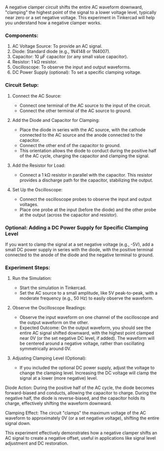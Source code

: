 A negative clamper circuit shifts the entire AC waveform downward, "clamping" the highest point of the signal to a lower voltage level, typically near zero or a set negative voltage. This experiment in Tinkercad will help you understand how a negative clamper works.

### Components:

1. AC Voltage Source: To provide an AC signal.
2. Diode: Standard diode (e.g., 1N4148 or 1N4007).
3. Capacitor: 10 µF capacitor (or any small value capacitor).
4. Resistor: 1 kΩ resistor.
5. Oscilloscope: To observe the input and output waveforms.
6. DC Power Supply (optional): To set a specific clamping voltage.

### Circuit Setup:

1. Connect the AC Source:
   - Connect one terminal of the AC source to the input of the circuit.
   - Connect the other terminal of the AC source to ground.

2. Add the Diode and Capacitor for Clamping:
   - Place the diode in series with the AC source, with the cathode connected to the AC source and the anode connected to the capacitor.
   - Connect the other end of the capacitor to ground.
   - This orientation allows the diode to conduct during the positive half of the AC cycle, charging the capacitor and clamping the signal.

3. Add the Resistor for Load:
   - Connect a 1 kΩ resistor in parallel with the capacitor. This resistor provides a discharge path for the capacitor, stabilizing the output.

4. Set Up the Oscilloscope:
   - Connect the oscilloscope probes to observe the input and output voltages.
   - Place one probe at the input (before the diode) and the other probe at the output (across the capacitor and resistor).

### Optional: Adding a DC Power Supply for Specific Clamping Level

If you want to clamp the signal at a set negative voltage (e.g., -5V), add a small DC power supply in series with the diode, with the positive terminal connected to the anode of the diode and the negative terminal to ground.

### Experiment Steps:

1. Run the Simulation:
   - Start the simulation in Tinkercad.
   - Set the AC source to a small amplitude, like 5V peak-to-peak, with a moderate frequency (e.g., 50 Hz) to easily observe the waveform.

2. Observe the Oscilloscope Readings:
   - Observe the input waveform on one channel of the oscilloscope and the output waveform on the other.
   - Expected Outcome: On the output waveform, you should see the entire AC signal shifted downward, with the highest point clamped near 0V (or the set negative DC level, if added). The waveform will be centered around a negative voltage, rather than oscillating symmetrically around 0V.

3. Adjusting Clamping Level (Optional):
   - If you included the optional DC power supply, adjust the voltage to change the clamping level. Increasing the DC voltage will clamp the signal at a lower (more negative) level.

Diode Action: During the positive half of the AC cycle, the diode becomes forward-biased and conducts, allowing the capacitor to charge. During the negative half, the diode is reverse-biased, and the capacitor holds its charge, effectively shifting the waveform downward.

Clamping Effect: The circuit "clamps" the maximum voltage of the AC waveform to approximately 0V (or a set negative voltage), shifting the entire signal down.

This experiment effectively demonstrates how a negative clamper shifts an AC signal to create a negative offset, useful in applications like signal level adjustment and DC restoration.
